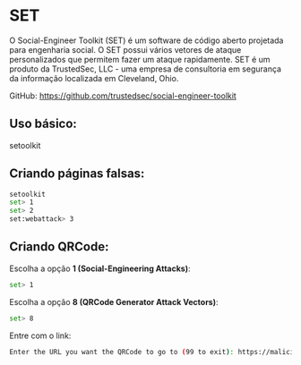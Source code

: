 # SET

O Social-Engineer Toolkit (SET) é um software de código aberto projetada para engenharia social. O SET possui vários vetores de ataque personalizados que permitem fazer um ataque rapidamente. SET é um produto da TrustedSec, LLC - uma empresa de consultoria em segurança da informação localizada em Cleveland, Ohio.

GitHub: https://github.com/trustedsec/social-engineer-toolkit

## Uso básico:
setoolkit

## Criando páginas falsas:

```bash
setoolkit
set> 1
set> 2
set:webattack> 3
```

## Criando QRCode:

Escolha a opção **1 (Social-Engineering Attacks)**:

```bash
set> 1
```

Escolha a opção **8 (QRCode Generator Attack Vectors)**:

```bash
set> 8
```

Entre com o link:

```bash
Enter the URL you want the QRCode to go to (99 to exit): https://malicioso.com/test.apk
```
